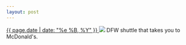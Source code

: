 ```yaml
---
layout: post
---
```


<p>
  <a href="/353">
    <time>{{ page.date | date: "%e %B, %Y" }}</time>
  </a>
  <a href="/353"><img src="{{ site.assets_url }}/353.jpg"/></a>
  <span>DFW shuttle that takes you to McDonald's.</span>
</p>
